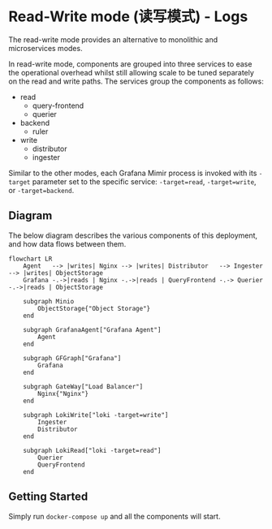# Read-Write mode (读写模式) - Logs

The read-write mode provides an alternative to monolithic and microservices modes.

In read-write mode, components are grouped into three services to ease the operational overhead whilst still allowing scale to be tuned separately on the read and write paths. The services group the components as follows:

- read
  - query-frontend
  - querier
- backend
  - ruler
- write
  - distributor
  - ingester

Similar to the other modes, each Grafana Mimir process is invoked with its `-target` parameter set to the specific service: `-target=read`, `-target=write`, or `-target=backend`.


## Diagram

The below diagram describes the various components of this deployment, and how data flows between them.

```mermaid
flowchart LR
    Agent   --> |writes| Nginx --> |writes| Distributor   --> Ingester --> |writes| ObjectStorage
    Grafana -.->|reads | Nginx -.->|reads | QueryFrontend -.-> Querier -.->|reads | ObjectStorage

    subgraph Minio
        ObjectStorage{"Object Storage"}
    end

    subgraph GrafanaAgent["Grafana Agent"]
        Agent
    end

    subgraph GFGraph["Grafana"]
        Grafana
    end

    subgraph GateWay["Load Balancer"]
        Nginx{"Nginx"}
    end

    subgraph LokiWrite["loki -target=write"]
        Ingester
        Distributor
    end

    subgraph LokiRead["loki -target=read"]
        Querier
        QueryFrontend
    end
```


## Getting Started

Simply run `docker-compose up` and all the components will start.
